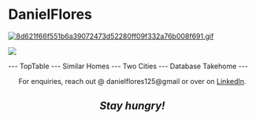 # DanielFlores
[![8d621f66f551b6a39072473d52280ff09f332a76b008f691.gif](https://s4.gifyu.com/images/8d621f66f551b6a39072473d52280ff09f332a76b008f691.gif)](https://gifyu.com/image/Zupo)
<p>
  <img align='center' src="https://s4.gifyu.com/images/8d621f66f551b6a39072473d52280ff09f332a76b008f691.gif"></a>
</p>
---
TopTable
---
Similar Homes
---
Two Cities
---
Database Takehome
---
<p align='center'>For enquiries, reach out @ danielflores125@gmail or over on <a href="https://www.linkedin.com/in/daniel-flores-52367273/">LinkedIn</a>.</p>

<h2 align='center'><i>Stay hungry!</i></h2>
